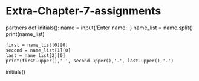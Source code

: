 # Extra-Chapter-7-assignments
partners
def initials():
    name = input('Enter name: ')
    name_list = name.split()
    print(name_list)

    first = name_list[0][0]
    second = name_list[1][0]
    last = name_list[2][0]
    print(first.upper(),'.', second.upper(),'.', last.upper(),'.') 

initials()
